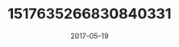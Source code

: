 ---
title: "1517635266830840331"
image: "2017-05-19 05.37.23 1517635266830840331_46248401"
date: "2017-05-19"
type: "photo"
---